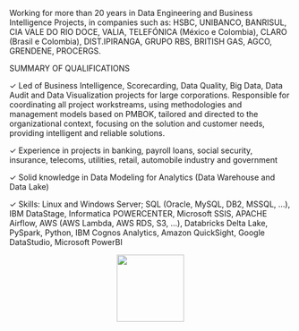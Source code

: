 Working for more than 20 years in Data Engineering and Business Intelligence Projects, in companies such as: HSBC, UNIBANCO, BANRISUL, CIA VALE DO RIO DOCE, VALIA, TELEFÓNICA (México e Colombia), CLARO (Brasil e Colombia), DIST.IPIRANGA, GRUPO RBS, BRITISH GAS, AGCO, GRENDENE, PROCERGS.

SUMMARY OF QUALIFICATIONS

✓ Led of Business Intelligence, Scorecarding, Data Quality, Big Data, Data Audit and Data Visualization projects for large corporations. Responsible for coordinating all project workstreams, using methodologies and management models based on PMBOK, tailored and directed to the organizational context, focusing on the solution and customer needs, providing intelligent and reliable solutions.

✓ Experience in projects in banking, payroll loans, social security, insurance, telecoms, utilities, retail, automobile industry and government

✓ Solid knowledge in Data Modeling for Analytics (Data Warehouse and Data Lake) 

✓ Skills: Linux and Windows Server; SQL (Oracle, MySQL, DB2, MSSQL, …), IBM DataStage, Informatica POWERCENTER, Microsoft SSIS, APACHE Airflow, AWS (AWS Lambda, AWS RDS, S3, …), Databricks Delta Lake, PySpark, Python, IBM Cognos Analytics, Amazon QuickSight, Google DataStudio, Microsoft PowerBI

<div align="center">
  <a href="https://github.com/cirograu">
  <img height="120em" src="https://github-readme-stats.vercel.app/api?username=cirograu&hide=prs,issues,contribs&show_icons=true&include_all_commits=true&count_private=true"/>
 
</div>
 

